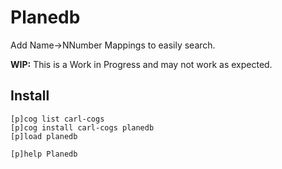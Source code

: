 # Planedb

Add Name->NNumber Mappings to easily search.

**WIP:** This is a Work in Progress and may not work as expected.

## Install

```text
[p]cog list carl-cogs
[p]cog install carl-cogs planedb
[p]load planedb

[p]help Planedb
```